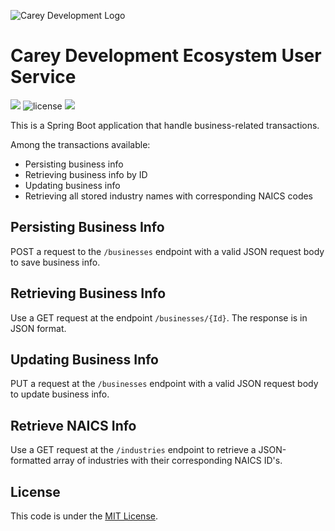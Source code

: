 ![Carey Development Logo](http://careydevelopment.us/img/branding/careydevelopment-logo-sm.png)

# Carey Development Ecosystem User Service
![](https://img.shields.io/badge/jdk-11-blue.svg) ![license](https://img.shields.io/badge/license-MIT-blue.svg)
![](https://img.shields.io/badge/maven-3.6.3-blue.svg)

This is a Spring Boot application that handle business-related transactions.

Among the transactions available:
- Persisting business info
- Retrieving business info by ID
- Updating business info
- Retrieving all stored industry names with corresponding NAICS codes

## Persisting Business Info
POST a request to the `/businesses` endpoint with a valid JSON request body to save business info.

## Retrieving Business Info
Use a GET request at the endpoint `/businesses/{Id}`. The response is in JSON format.

## Updating Business Info
PUT a request at the `/businesses` endpoint with a valid JSON request body to update business info.

## Retrieve NAICS Info
Use a GET request at the `/industries` endpoint to retrieve a JSON-formatted array of industries
with their corresponding NAICS ID's.

## License
This code is under the [MIT License](https://github.com/careydevelopment/ecosystem-business-service/blob/master/LICENSE).